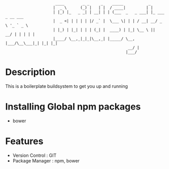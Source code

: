                           ____        _ _     _    _____           _                 
                         |  _ \      (_) |   | |  / ____|         | |                
                         | |_) |_   _ _| | __| | | (___  _   _ ___| |_ ___ _ __ ___  
                         |  _ <| | | | | |/ _` |  \___ \| | | / __| __/ _ \ '_ ` _ \ 
                         | |_) | |_| | | | (_| |  ____) | |_| \__ \ ||  __/ | | | | |
                         |____/ \__,_|_|_|\__,_| |_____/ \__, |___/\__\___|_| |_| |_|
                                                          __/ |                      
                                                         |___/                       
                                                         
# Description
This is a boilerplate buildsystem to get you up and running 

# Installing Global npm packages
- bower

# Features
- Version Control : GIT 
- Package Manager : npm, bower
    